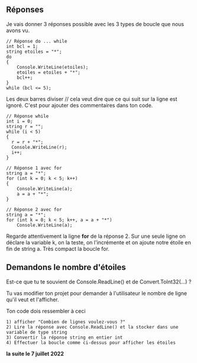## Réponses

Je vais donner 3 réponses possible avec les 3 types de boucle que nous avons vu.

```
// Réponse do ... while
int bcl = 1;
string etoiles = "*";
do
{
    Console.WriteLine(etoiles);
    etoiles = etoiles + "*";
    bcl++;
}
while (bcl <= 5);
```
Les deux barres diviser // cela veut dire que ce qui suit sur la ligne est ignoré. C'est pour ajouter des commentaires dans ton code.
```
// Réponse while
int i = 0;
string r = "";
while (i < 5)
{
  r = r + "*";
  Console.WriteLine(r);
  i++;
}
```
```
// Réponse 1 avec for
string a = "*";
for (int k = 0; k < 5; k++)
{
    Console.WriteLine(a);
    a = a + "*";
}
```
```
// Réponse 2 avec for
string a = "*";
for (int k = 0; k < 5; k++, a = a + "*")
    Console.WriteLine(a);
```
Regarde attentivement la ligne **for** de la réponse 2. Sur une seule ligne on déclare la variable k, on la teste, on l'incrémente et on ajoute notre étoile en fin de string a. Très compact la boucle for.

## Demandons le nombre d'étoiles
Est-ce que tu te souvient de Console.ReadLine() et de Convert.ToInt32(...) ?

Tu vas modifier ton projet pour demander à l'utilisateur le nombre de ligne qu'il veut et l'afficher.

Ton code dois ressembler à ceci
```
1) afficher "Combien de lignes voulez-vous ?"
2) Lire la réponse avec Console.ReadLine() et la stocker dans une variable de type string
3) Convertir la réponse string en entier int
4) Effectuer la boucle comme ci-dessus pour afficher les étoiles
```

**la suite le 7 juillet 2022**
